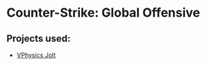 # Counter-Strike: Global Offensive

## Projects used:
- [VPhysics Jolt](https://github.com/Joshua-Ashton/VPhysics-Jolt)
